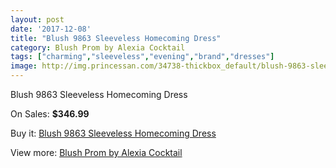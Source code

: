```yaml
---
layout: post
date: '2017-12-08'
title: "Blush 9863 Sleeveless Homecoming Dress"
category: Blush Prom by Alexia Cocktail
tags: ["charming","sleeveless","evening","brand","dresses"]
image: http://img.princessan.com/34738-thickbox_default/blush-9863-sleeveless-homecoming-dress.jpg
---
```

Blush 9863 Sleeveless Homecoming Dress

On Sales: **$346.99**
<a href="https://www.princessan.com/en/16279-blush-9863-sleeveless-homecoming-dress.html"><amp-img layout="responsive" width="600" height="600" src="//img.princessan.com/34738-thickbox_default/blush-9863-sleeveless-homecoming-dress.jpg" alt="Blush 9863 Sleeveless Homecoming Dress 0" /></a>
<a href="https://www.princessan.com/en/16279-blush-9863-sleeveless-homecoming-dress.html"><amp-img layout="responsive" width="600" height="600" src="//img.princessan.com/34739-thickbox_default/blush-9863-sleeveless-homecoming-dress.jpg" alt="Blush 9863 Sleeveless Homecoming Dress 1" /></a>

Buy it: [Blush 9863 Sleeveless Homecoming Dress](https://www.princessan.com/en/16279-blush-9863-sleeveless-homecoming-dress.html "Blush 9863 Sleeveless Homecoming Dress")

View more: [Blush Prom by Alexia Cocktail](https://www.princessan.com/en/134- "Blush Prom by Alexia Cocktail")